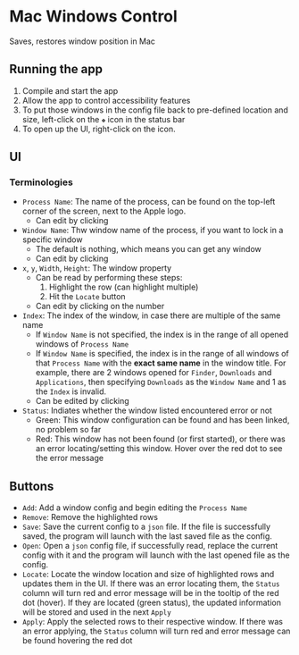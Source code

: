 #  Mac Windows Control

Saves, restores window position in Mac

## Running the app
1. Compile and start the app
1. Allow the app to control accessibility features
1. To put those windows in the config file back to pre-defined location and size, left-click on the `❖` icon in the status bar
1. To open up the UI, right-click on the icon.

## UI

### Terminologies
* `Process Name`: The name of the process, can be found on the top-left corner of the screen, next to the Apple logo.
    * Can edit by clicking
* `Window Name`: Thw window name of the process, if you want to lock in a specific window
    * The default is nothing, which means you can get any window
    * Can edit by clicking
* `x`, `y`, `Width`, `Height`: The window property
    * Can be read by performing these steps:
        1. Highlight the row (can highlight multiple)
        1. Hit the `Locate` button
    * Can edit by clicking on the number
* `Index`: The index of the window, in case there are multiple of the same name
    * If `Window Name` is not specified, the index is in the range of all opened windows of `Process Name`
    * If `Window Name` is specified, the index is in the range of all windows of that `Process Name` with the **exact same name** in the window title. For example, there are 2 windows opened for `Finder`, `Downloads` and `Applications`, then specifying `Downloads` as the `Window Name` and 1 as the `Index` is invalid.
    * Can be edited by clicking
* `Status`: Indiates whether the window listed encountered error or not
    * Green: This window configuration can be found and has been linked, no problem so far
    * Red: This window has not been found (or first started), or there was an error locating/setting this window. Hover over the red dot to see the error message

## Buttons
* `Add`: Add a window config and begin editing the `Process Name`
* `Remove`: Remove the highlighted rows
* `Save`: Save the current config to a `json` file. If the file is successfully saved, the program will launch with the last saved file as the config.
* `Open`: Open a `json` config file, if successfully read, replace the current config with it and the program will launch with the last opened file as the config.
* `Locate`: Locate the window location and size of highlighted rows and updates them in the UI. If there was an error locating them, the `Status` column will turn red and error message will be in the tooltip of the red dot (hover). If they are located (green status), the updated information will be stored and used in the next `Apply` 
* `Apply`: Apply the selected rows to their respective window. If there was an error applying, the `Status` column will turn red and error message can be found hovering the red dot

